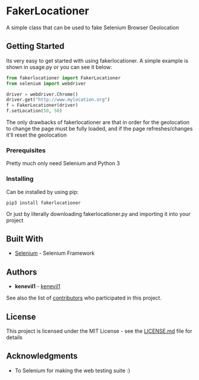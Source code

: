 # FakerLocationer

A simple class that can be used to fake Selenium Browser Geolocation

## Getting Started

Its very easy to get started with using fakerlocationer. A simple example is shown in usage.py or you can see it below:

```python
from fakerlocationer import FakerLocationer
from selenium import webdriver

driver = webdriver.Chrome()
driver.get("http://www.mylocation.org")
f = FakerLocationer(driver)
f.setLocation(50, 50)
```

The only drawbacks of fakerlocationer are that in order for the geolocation to change the page must be fully loaded, and if the page refreshes/changes it'll reset the geolocation

### Prerequisites

Pretty much only need Selenium and Python 3

### Installing

Can be installed by using pip:

```shell
pip3 install fakerlocationer
```

Or just by literally downloading fakerlocationer.py and importing it into your project

## Built With

* [Selenium](https://selenium.dev/documentation/en/webdriver/) - Selenium Framework

## Authors

* **kenevil1** - [kenevil1](https://github.com/kenevil1)

See also the list of [contributors](https://github.com/your/project/contributors) who participated in this project.

## License

This project is licensed under the MIT License - see the [LICENSE.md](LICENSE.md) file for details

## Acknowledgments

* To Selenium for making the web testing suite :)
